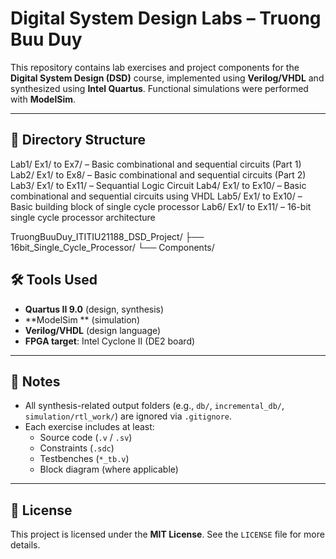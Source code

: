 # Digital System Design Labs – Truong Buu Duy

This repository contains lab exercises and project components for the **Digital System Design (DSD)** course, implemented using **Verilog/VHDL** and synthesized using **Intel Quartus**. Functional simulations were performed with **ModelSim**.

---

## 📁 Directory Structure

Lab1/
Ex1/ to Ex7/ – Basic combinational and sequential circuits (Part 1)
Lab2/
Ex1/ to Ex8/ – Basic combinational and sequential circuits (Part 2)
Lab3/
Ex1/ to Ex11/ – Sequantial Logic Circuit
Lab4/
Ex1/ to Ex10/ – Basic combinational and sequential circuits using VHDL
Lab5/
Ex1/ to Ex10/ – Basic building block of single cycle processor
Lab6/
Ex1/ to Ex11/ – 16-bit single cycle processor architecture

TruongBuuDuy_ITITIU21188_DSD_Project/
├── 16bit_Single_Cycle_Processor/
└── Components/

## 🛠️ Tools Used

- **Quartus II 9.0** (design, synthesis)
- **ModelSim ** (simulation)
- **Verilog/VHDL** (design language)
- **FPGA target**: Intel Cyclone II (DE2 board)

---

## 📌 Notes

- All synthesis-related output folders (e.g., `db/`, `incremental_db/`, `simulation/rtl_work/`) are ignored via `.gitignore`.
- Each exercise includes at least:  
  - Source code (`.v` / `.sv`)  
  - Constraints (`.sdc`)  
  - Testbenches (`*_tb.v`)  
  - Block diagram (where applicable)

---

## 📜 License

This project is licensed under the **MIT License**. See the `LICENSE` file for more details.
